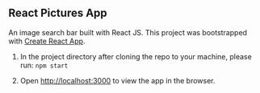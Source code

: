 ## React Pictures App

 An image search bar built with React JS. This project was bootstrapped with [Create React App](https://github.com/facebook/create-react-app).

1. In the project directory after cloning the repo to your machine, please run: `npm start`

2. Open [http://localhost:3000](http://localhost:3000) to view the app in the browser.
<br />



